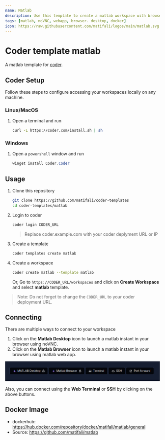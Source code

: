 ```yaml
---
name: Matlab
description: Use this template to create a matlab workspace with browser based matlab instant.
tags: [matlab, noVNC, webapp, browser. desktop, docker]
icon: https://raw.githubusercontent.com/matifali/logos/main/matlab.svg
---
```


# Coder template matlab

A matlab template for [coder](https://coder.com/).

## Coder Setup

Follow these steps to configure accessing your workspaces locally on any machine.

### Linux/MacOS

1. Open a terminal and run

   ```bash
   curl -L https://coder.com/install.sh | sh
   ```

### Windows

1. Open a `powershell` window and run

   ```powershell
   winget install Coder.Coder
   ```

## Usage

1. Clone this repository

   ```bash
   git clone https://github,com/matifali/coder-templates
   cd coder-templates/matlab
   ```

2. Login to coder

   ```bash
   coder login CODER_URL
   ```

   > Replace coder.example.com with your coder deplyment URL or IP

3. Create a template

   ```bash
   coder templates create matlab
   ```

4. Create a workspace

   ```bash
   coder create matlab --template matlab
   ```

   Or,
   Go to `https://CODER_URL/workspaces` and click on **Create Workspace** and select **matlab** template.

> Note: Do not forget to change the `CODER_URL` to your coder deployment URL.

## Connecting

There are multiple ways to connect to your workspace

1. Click on the **Matlab Desktop** icon to launch a matlab instant in your browser using noVNC.
2. Click on the **Matlab Browser** icon to launch a matlab instant in your browser using matlab web app.

![matlab-connect-image](./matlab_connect.png)

Also, you can connect using the **Web Terminal** or **SSH** by clicking on the above buttons.

## Docker Image

- dockerhub: https://hub.docker.com/repository/docker/matifali/matlab/general
- Source: https://github.com/matifali/matlab
